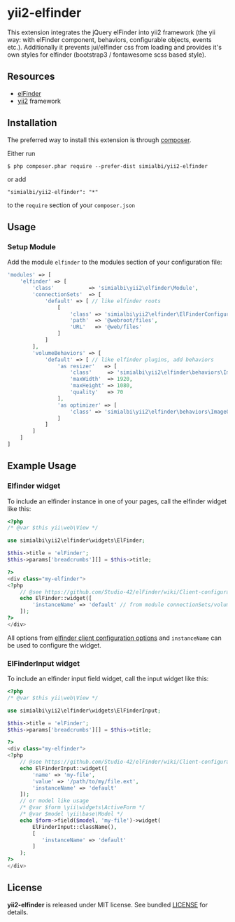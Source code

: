# yii2-elfinder
This extension integrates the jQuery elFinder into yii2 framework (the yii way: with elFinder component, behaviors, 
configurable objects, events etc.). Additionally it prevents jui/elfinder css from loading and provides it's own styles
for elfinder (bootstrap3 / fontawesome scss based style).

## Resources
 * [elFinder](https://github.com/Studio-42/elFinder)
 * [yii2](https://github.com/yiisoft/yii2) framework
 
## Installation

The preferred way to install this extension is through [composer](http://getcomposer.org/download/).

Either run

```
$ php composer.phar require --prefer-dist simialbi/yii2-elfinder
```

or add 

```
"simialbi/yii2-elfinder": "*"
```

to the ```require``` section of your `composer.json`

## Usage

### Setup Module

Add the module `elfinder` to the modules section of your configuration file:
```php
'modules' => [
	'elfinder' => [
		'class'           => 'simialbi\yii2\elfinder\Module',
		'connectionSets'  => [
			'default' => [ // like elfinder roots
				[
					'class' => 'simialbi\yii2\elfinder\ElFinderConfigurationLocalFileSystem',
					'path'  => '@webroot/files',
					'URL'   => '@web/files'
				]
			]
		],
		'volumeBehaviors' => [
			'default' => [ // like elfinder plugins, add behaviors
				'as resizer'   => [
					'class'     => 'simialbi\yii2\elfinder\behaviors\ImageResizeBehavior',
					'maxWidth'  => 1920,
					'maxHeight' => 1080,
					'quality'   => 70
				],
				'as optimizer' => [
					'class' => 'simialbi\yii2\elfinder\behaviors\ImageOptimizeBehavior'
				]
			]
		]
	]
]
```

## Example Usage

### Elfinder widget

To include an elfinder instance in one of your pages, call the elfinder widget like this:
```php
<?php
/* @var $this yii\web\View */

use simialbi\yii2\elfinder\widgets\ElFinder;

$this->title = 'elFinder';
$this->params['breadcrumbs'][] = $this->title;

?>
<div class="my-elfinder">
<?php
	// @see https://github.com/Studio-42/elFinder/wiki/Client-configuration-options-2.1
	echo ElFinder::widget([
		'instanceName' => 'default' // from module connectionSets/volumeBehaviors configuration (array key)
	]);
?>
</div>
```

All options from [elfinder client configuration options](https://github.com/Studio-42/elFinder/wiki/Client-configuration-options-2.1)
and `instanceName` can be used to configure the widget.

### ElFinderInput widget

To include an elfinder input field widget, call the input widget like this:
```php
<?php
/* @var $this yii\web\View */

use simialbi\yii2\elfinder\widgets\ElFinderInput;

$this->title = 'elFinder';
$this->params['breadcrumbs'][] = $this->title;

?>
<div class="my-elfinder">
<?php
	// @see https://github.com/Studio-42/elFinder/wiki/Client-configuration-options-2.1
	echo ElFinderInput::widget([
		'name' => 'my-file',
		'value' => '/path/to/my/file.ext',
		'instanceName' => 'default'
	]);
	// or model like usage
	/* @var $form \yii\widgets\ActiveForm */
	/* @var $model \yii\base\Model */
	echo $form->field($model, 'my-file')->widget(
		ElFinderInput::className(),
		[
		   'instanceName' => 'default'
		]
	);
?>
</div>
```

## License

**yii2-elfinder** is released under MIT license. See bundled [LICENSE](LICENSE) for details.